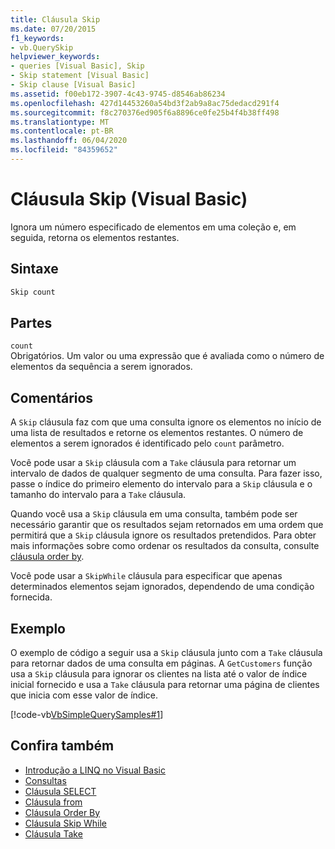 ```yaml
---
title: Cláusula Skip
ms.date: 07/20/2015
f1_keywords:
- vb.QuerySkip
helpviewer_keywords:
- queries [Visual Basic], Skip
- Skip statement [Visual Basic]
- Skip clause [Visual Basic]
ms.assetid: f00eb172-3907-4c43-9745-d8546ab86234
ms.openlocfilehash: 427d14453260a54bd3f2ab9a8ac75dedacd291f4
ms.sourcegitcommit: f8c270376ed905f6a8896ce0fe25b4f4b38ff498
ms.translationtype: MT
ms.contentlocale: pt-BR
ms.lasthandoff: 06/04/2020
ms.locfileid: "84359652"
---
```

# <a name="skip-clause-visual-basic"></a>Cláusula Skip (Visual Basic)
Ignora um número especificado de elementos em uma coleção e, em seguida, retorna os elementos restantes.  
  
## <a name="syntax"></a>Sintaxe  
  
```vb  
Skip count  
```  
  
## <a name="parts"></a>Partes  
 `count`  
 Obrigatórios. Um valor ou uma expressão que é avaliada como o número de elementos da sequência a serem ignorados.  
  
## <a name="remarks"></a>Comentários  
 A `Skip` cláusula faz com que uma consulta ignore os elementos no início de uma lista de resultados e retorne os elementos restantes. O número de elementos a serem ignorados é identificado pelo `count` parâmetro.  
  
 Você pode usar a `Skip` cláusula com a `Take` cláusula para retornar um intervalo de dados de qualquer segmento de uma consulta. Para fazer isso, passe o índice do primeiro elemento do intervalo para a `Skip` cláusula e o tamanho do intervalo para a `Take` cláusula.  
  
 Quando você usa a `Skip` cláusula em uma consulta, também pode ser necessário garantir que os resultados sejam retornados em uma ordem que permitirá que a `Skip` cláusula ignore os resultados pretendidos. Para obter mais informações sobre como ordenar os resultados da consulta, consulte [cláusula order by](order-by-clause.md).  
  
 Você pode usar a `SkipWhile` cláusula para especificar que apenas determinados elementos sejam ignorados, dependendo de uma condição fornecida.  
  
## <a name="example"></a>Exemplo  
 O exemplo de código a seguir usa a `Skip` cláusula junto com a `Take` cláusula para retornar dados de uma consulta em páginas. A `GetCustomers` função usa a `Skip` cláusula para ignorar os clientes na lista até o valor de índice inicial fornecido e usa a `Take` cláusula para retornar uma página de clientes que inicia com esse valor de índice.  
  
 [!code-vb[VbSimpleQuerySamples#1](~/samples/snippets/visualbasic/VS_Snippets_VBCSharp/VbSimpleQuerySamples/VB/QuerySamples1.vb#1)]  
  
## <a name="see-also"></a>Confira também

- [Introdução a LINQ no Visual Basic](../../programming-guide/language-features/linq/introduction-to-linq.md)
- [Consultas](index.md)
- [Cláusula SELECT](select-clause.md)
- [Cláusula from](from-clause.md)
- [Cláusula Order By](order-by-clause.md)
- [Cláusula Skip While](skip-while-clause.md)
- [Cláusula Take](take-clause.md)
